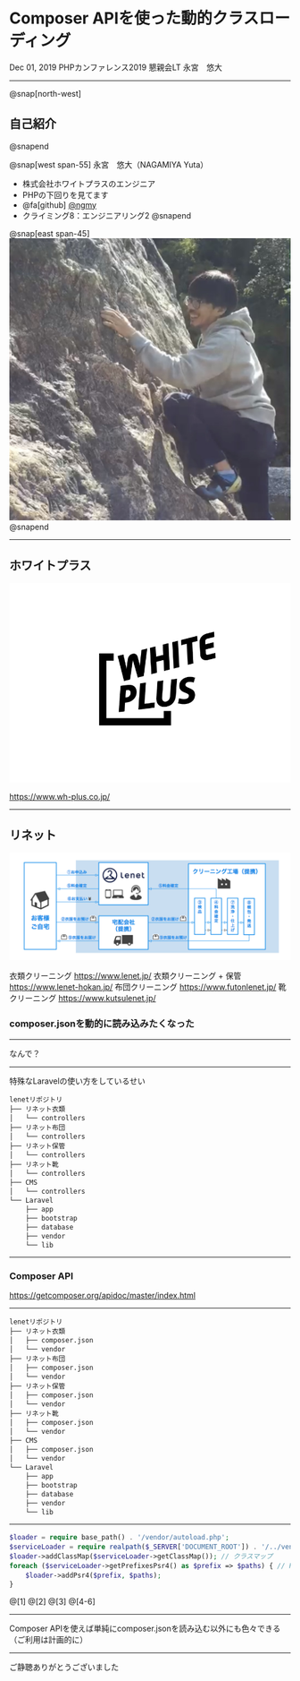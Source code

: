 # Composer APIを使った動的クラスローディング

Dec 01, 2019
PHPカンファレンス2019 懇親会LT
永宮　悠大

---

@snap[north-west]
## 自己紹介
@snapend

@snap[west span-55]
永宮　悠大（NAGAMIYA Yuta）
- 株式会社ホワイトプラスのエンジニア
- PHPの下回りを見てます
- @fa[github] [@ngmy](https://github.com/ngmy)
- クライミング8：エンジニアリング2
@snapend

@snap[east span-45]
![IMAGE](assets/img/profile.jpg)
@snapend

---

## ホワイトプラス

![IMAGE](assets/img/wplogo.png)

https://www.wh-plus.co.jp/

---

## リネット

![IMAGE](assets/img/lenet-service.png)

衣類クリーニング https://www.lenet.jp/
衣類クリーニング + 保管 https://www.lenet-hokan.jp/
布団クリーニング https://www.futonlenet.jp/
靴クリーニング https://www.kutsulenet.jp/



### composer.jsonを動的に読み込みたくなった

---

なんで？

---

特殊なLaravelの使い方をしているせい

```
lenetリポジトリ
├── リネット衣類
│   └── controllers
├── リネット布団
│   └── controllers
├── リネット保管
│   └── controllers
├── リネット靴
│   └── controllers
├── CMS
│   └── controllers
└── Laravel
    ├── app
    ├── bootstrap
    ├── database
    ├── vendor    
    └── lib
```

---

### Composer API

https://getcomposer.org/apidoc/master/index.html

---

```
lenetリポジトリ
├── リネット衣類
│   ├── composer.json
│   └── vendor
├── リネット布団
│   ├── composer.json
│   └── vendor
├── リネット保管
│   ├── composer.json
│   └── vendor
├── リネット靴
│   ├── composer.json
│   └── vendor
├── CMS
│   ├── composer.json
│   └── vendor
└── Laravel
    ├── app
    ├── bootstrap
    ├── database
    ├── vendor    
    └── lib
```

---

```php
$loader = require base_path() . '/vendor/autoload.php';
$serviceLoader = require realpath($_SERVER['DOCUMENT_ROOT']) . '/../vendor/autoload.php';
$loader->addClassMap($serviceLoader->getClassMap()); // クラスマップ
foreach ($serviceLoader->getPrefixesPsr4() as $prefix => $paths) { // PSR-4
    $loader->addPsr4($prefix, $paths);
}
```

@[1]
@[2]
@[3]
@[4-6]

---

Composer APIを使えば単純にcomposer.jsonを読み込む以外にも色々できる
（ご利用は計画的に）

---

ご静聴ありがとうございました
